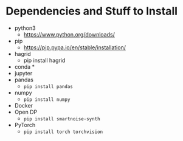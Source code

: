 # Dependencies and Stuff to Install

- python3
    * https://www.python.org/downloads/
- pip
    * https://pip.pypa.io/en/stable/installation/
- hagrid
    * pip install hagrid
- conda
    * 
- jupyter
- pandas
    * `pip install pandas`
- numpy
    * `pip install numpy`
- Docker
- Open DP
    * `pip install smartnoise-synth`
- PyTorch
    * `pip install torch torchvision`

